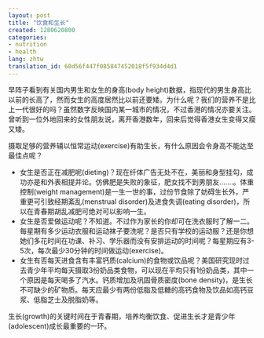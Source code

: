 ```yaml
---
layout: post
title: "饮食和生长"
created: 1280620800
categories:
- nutrition
- health
lang: zhtw
translation_id: 60d56f447f085847452018f5f934d4d1
---
```

<!--break-->
<p>早阵子看到有关国内男生和女生的身高(body height)数据，指现代的男生身高比以前的长高了，然而女生的高度居然比以前还要矮。为什么呢？我们的营养不是比上一代很好的吗？虽然数字反映国内某一城市的情况，不过香港的情况亦要关注。曾听到一位外地回来的女性朋友说，离开香港数年，回来后觉得香港女生变得又瘦又矮。 </p>

<p>摄取足够的营养辅以恒常运动(exercise)有助生长，有什么原因会令身高不能达至最佳点呢？ </p>

<ul>
<li>女生是否正在减肥呢(dieting)？现在纤体广告无处不在，美丽和身型挂勾，成功亦是和外表相提并论。仿佛肥是失败的象征，肥女找不到男朋友…….。体重控制(weight management)是一生一世的事，过份节食除了妨碍生长外，严重更可引致经期紊乱(menstrual disorder)及进食失调(eating disorder)，所以在青春期胡乱减肥可绝对可以影响一生。 </li>
<li>女生是否爱做运动呢？不知道。不过作为家长的你却可在洗衣服时了解一二。每星期有多少运动衣服和运动袜子要洗呢？是否只有学校的运动服？还是你想她们多花时间在功课、补习、学乐器而没有安排运动的时间呢？每星期应有3-5次，每次最少30分钟的时间做运动(exercise)。 </li>
<li>女生有否每天进食含有丰富钙质(calcium)的食物或饮品呢？美国研究现时过去青少年平均每天摄取3份奶品类食物，可以现在平均只有1份奶品类，其中一个原因是每天喝多了汽水。钙质增加及巩固骨质密度(bone density)，是生长不可缺少的矿物质。每天应最少有两份低脂及低糖的高钙食物及饮品如高钙豆浆、低脂芝士及脱脂奶等。 </li>
</ul>

<p>生长(growth)的关键时间在于青春期，培养均衡饮食、促进生长才是青少年(adolescent)成长最重要的一环。 </p>
